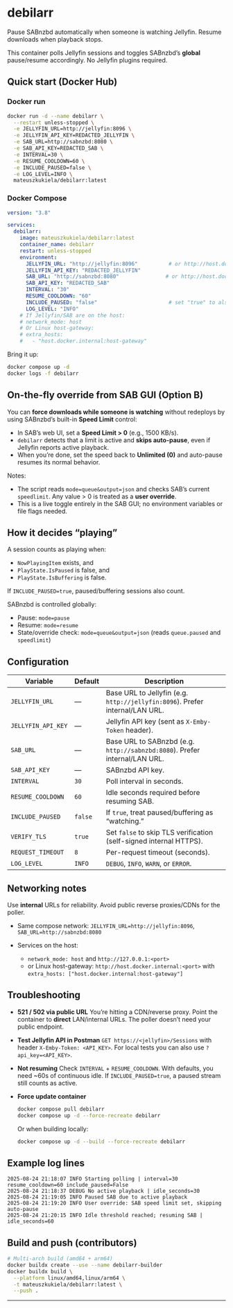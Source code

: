 # debilarr

Pause SABnzbd automatically when someone is watching Jellyfin.
Resume downloads when playback stops.

This container polls Jellyfin sessions and toggles SABnzbd’s **global** pause/resume accordingly. No Jellyfin plugins required.

## Quick start (Docker Hub)

### Docker run

```bash
docker run -d --name debilarr \
  --restart unless-stopped \
  -e JELLYFIN_URL=http://jellyfin:8096 \
  -e JELLYFIN_API_KEY=REDACTED_JELLYFIN \
  -e SAB_URL=http://sabnzbd:8080 \
  -e SAB_API_KEY=REDACTED_SAB \
  -e INTERVAL=30 \
  -e RESUME_COOLDOWN=60 \
  -e INCLUDE_PAUSED=false \
  -e LOG_LEVEL=INFO \
  mateuszkukiela/debilarr:latest
```

### Docker Compose

```yaml
version: "3.8"

services:
  debilarr:
    image: mateuszkukiela/debilarr:latest
    container_name: debilarr
    restart: unless-stopped
    environment:
      JELLYFIN_URL: "http://jellyfin:8096"          # or http://host.docker.internal:8096
      JELLYFIN_API_KEY: "REDACTED_JELLYFIN"
      SAB_URL: "http://sabnzbd:8080"               # or http://host.docker.internal:8080
      SAB_API_KEY: "REDACTED_SAB"
      INTERVAL: "30"
      RESUME_COOLDOWN: "60"
      INCLUDE_PAUSED: "false"                       # set "true" to also pause when paused/buffering
      LOG_LEVEL: "INFO"
    # If Jellyfin/SAB are on the host:
    # network_mode: host
    # Or Linux host-gateway:
    # extra_hosts:
    #   - "host.docker.internal:host-gateway"
```

Bring it up:

```bash
docker compose up -d
docker logs -f debilarr
```

## On-the-fly override from SAB GUI (Option B)

You can **force downloads while someone is watching** without redeploys by using SABnzbd’s built-in **Speed Limit** control:

* In SAB’s web UI, set a **Speed Limit > 0** (e.g., 1500 KB/s).
* `debilarr` detects that a limit is active and **skips auto-pause**, even if Jellyfin reports active playback.
* When you’re done, set the speed back to **Unlimited (0)** and auto-pause resumes its normal behavior.

Notes:

* The script reads `mode=queue&output=json` and checks SAB’s current `speedlimit`. Any value > 0 is treated as a **user override**.
* This is a live toggle entirely in the SAB GUI; no environment variables or file flags needed.

## How it decides “playing”

A session counts as playing when:

* `NowPlayingItem` exists, and
* `PlayState.IsPaused` is false, and
* `PlayState.IsBuffering` is false.

If `INCLUDE_PAUSED=true`, paused/buffering sessions also count.

SABnzbd is controlled globally:

* Pause: `mode=pause`
* Resume: `mode=resume`
* State/override check: `mode=queue&output=json` (reads `queue.paused` and `speedlimit`)

## Configuration

| Variable           | Default | Description                                                                  |
| ------------------ | ------- | ---------------------------------------------------------------------------- |
| `JELLYFIN_URL`     | —       | Base URL to Jellyfin (e.g. `http://jellyfin:8096`). Prefer internal/LAN URL. |
| `JELLYFIN_API_KEY` | —       | Jellyfin API key (sent as `X-Emby-Token` header).                            |
| `SAB_URL`          | —       | Base URL to SABnzbd (e.g. `http://sabnzbd:8080`). Prefer internal/LAN URL.   |
| `SAB_API_KEY`      | —       | SABnzbd API key.                                                             |
| `INTERVAL`         | `30`    | Poll interval in seconds.                                                    |
| `RESUME_COOLDOWN`  | `60`    | Idle seconds required before resuming SAB.                                   |
| `INCLUDE_PAUSED`   | `false` | If `true`, treat paused/buffering as “watching.”                             |
| `VERIFY_TLS`       | `true`  | Set `false` to skip TLS verification (self-signed internal HTTPS).           |
| `REQUEST_TIMEOUT`  | `8`     | Per-request timeout (seconds).                                               |
| `LOG_LEVEL`        | `INFO`  | `DEBUG`, `INFO`, `WARN`, or `ERROR`.                                         |

## Networking notes

Use **internal** URLs for reliability. Avoid public reverse proxies/CDNs for the poller.

* Same compose network: `JELLYFIN_URL=http://jellyfin:8096`, `SAB_URL=http://sabnzbd:8080`
* Services on the host:

  * `network_mode: host` and `http://127.0.0.1:<port>`
  * or Linux host-gateway: `http://host.docker.internal:<port>` with `extra_hosts: ["host.docker.internal:host-gateway"]`

## Troubleshooting

* **521 / 502 via public URL**
  You’re hitting a CDN/reverse proxy. Point the container to **direct** LAN/internal URLs. The poller doesn’t need your public endpoint.

* **Test Jellyfin API in Postman**
  `GET https://<jellyfin>/Sessions` with header `X-Emby-Token: <API_KEY>`.
  For local tests you can also use `?api_key=<API_KEY>`.

* **Not resuming**
  Check `INTERVAL` + `RESUME_COOLDOWN`. With defaults, you need \~60s of continuous idle. If `INCLUDE_PAUSED=true`, a paused stream still counts as active.

* **Force update container**

  ```bash
  docker compose pull debilarr
  docker compose up -d --force-recreate debilarr
  ```

  Or when building locally:

  ```bash
  docker compose up -d --build --force-recreate debilarr
  ```

## Example log lines

```
2025-08-24 21:18:07 INFO Starting polling | interval=30 resume_cooldown=60 include_paused=False
2025-08-24 21:18:37 DEBUG No active playback | idle_seconds=30
2025-08-24 21:19:05 INFO Paused SAB due to active playback
2025-08-24 21:19:20 INFO User override: SAB speed limit set, skipping auto-pause
2025-08-24 21:20:15 INFO Idle threshold reached; resuming SAB | idle_seconds=60
```

## Build and push (contributors)

```bash
# Multi-arch build (amd64 + arm64)
docker buildx create --use --name debilarr-builder
docker buildx build \
  --platform linux/amd64,linux/arm64 \
  -t mateuszkukiela/debilarr:latest \
  --push .
```

---
